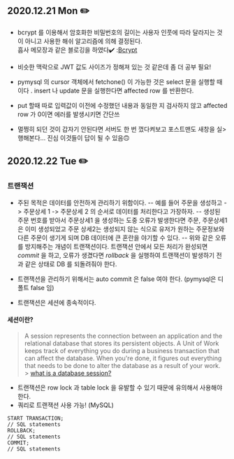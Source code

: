 ## 2020.12.21 Mon ✏️

- bcrypt 를 이용해서 암호화한 비밀번호의 길이는 사용자 인풋에 따라 달라지는 것이
  아니고 사용한 해쉬 알고리즘에 의해 결정된다.<br>
  흡사 메모장과 같은 블로깅을 하였다✔️ :[Bcrypt](https://velog.io/@wltjs10645/Does-the-length-of-the-encrypted-password-vary-according-to-the-input)
- 비슷한 맥락으로 JWT 값도 사이즈가 정해져 있는 것 같은데 좀 더 공부 필요!
- pymysql 의 cursor 객체에서 fetchone() 이 가능한 것은 select 문을 실행할 때이다
  . insert 나 update 문을 실행한다면 affected row 를 반환한다.

- put 할때 따로 입력값이 이전에 수정했던 내용과 동일한 지 검사하지 않고 affected row 가 0이면 에러를 발생시키면 간단쓰
- 멀쩡히 되던 것이 갑자기 안된다면 서버도 한 번 껐다켜보고 포스트맨도 새창을 실>행해본다... 진심 이것들이 답이 될 수 있음🙃

## 2020.12.22 Tue ✏️

### 트랜잭션

- 주된 목적은 데이터를 안전하게 관리하기 위함이다.
  -- 예를 들어 주문을 생성하고 -> 주문상세 1 -> 주문상세 2 의 순서로 데이터를 처리한다고 가장하자.
  -- 생성된 주문 번호를 받아서 주문상세1 을 생성하는 도중 오류가 발생한다면 주문, 주문상세1 은 이미 생성되었고 주문 상세2는 생성되지 않는 식으로 유저가 원하는 주문정보와 다른 주문이 생기게 되며 DB 데이터에 큰 혼란을 야기할 수 있다.
  -- 위와 같은 오류를 방지해주는 개념이 트랜잭션이다. 트랜잭션 안에서 모든 처리가 완성되면 _commit_ 을 하고, 오류가 생겼다면 _rollback_ 을 실행하여 트랜잭션이 발생하기 전과 같은 상태로 DB 를 되돌려줘야 한다.

- 트랜잭션을 관리하기 위해서는 auto commit 은 false 여야 한다. (pymysql은 디폴트 false 임)
- 트랜잭션은 세션에 종속적이다.

#### 세션이란?

> A session represents the connection between an application and the relational database that stores its persistent objects.
> A Unit of Work keeps track of everything you do during a business transaction that can affect the database. When you're done, it figures out everything that needs to be done to alter the database as a result of your work.
> <br> > [what is a database session?](https://stackoverflow.com/questions/10521947/what-is-a-database-session)

- 트랜잭션은 row lock 과 table lock 을 유발할 수 있기 때문에 유의해서 사용해야 한다.
- 쿼리로 트랜잭션 사용 가능! (MySQL)

```
START TRANSACTION;
// SQL statements
ROLLBACK;
// SQL statements
COMMIT;
// SQL statements
```
